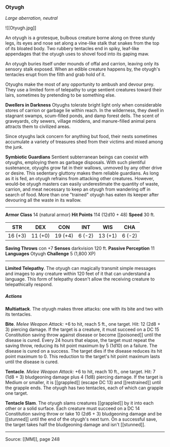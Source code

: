 ### Otyugh
_Large aberration, neutral_

![[Otyugh.jpg]]

An otyugh is a grotesque, bulbous creature borne along on three sturdy legs, its eyes and nose set along a vine-like stalk that snakes from the top of its bloated body. Two rubbery tentacles end in spiky, leaf-like appendages that the otyugh uses to shovel food into its gaping maw.

An otyugh buries itself under mounds of offal and carrion, leaving only its sensory stalk exposed. When an edible creature happens by, the otyugh's tentacles erupt from the filth and grab hold of it.

Otyughs make the most of any opportunity to ambush and devour prey. They use a limited form of telepathy to urge sentient creatures toward their lairs, sometimes by pretending to be something else.

**Dwellers in Darkness** Otyughs tolerate bright light only when considerable stores of carrion or garbage lie within reach. In the wilderness, they dwell in stagnant swamps, scum-filled ponds, and damp forest dells. The scent of graveyards, city sewers, village middens, and manure-filled animal pens attracts them to civilized areas.

Since otyughs lack concern for anything but food, their nests sometimes accumulate a variety of treasures shed from their victims and mixed among the junk.


**Symbiotic Guardians** Sentient subterranean beings can coexist with otyughs, employing them as garbage disposals. With such plentiful sustenance, otyughs grow fat in their wallows, unmoved by any other drive or desire. This sedentary gluttony makes them reliable guardians. As long as it is fed, an otyugh refrains from attacking other creatures. However, would-be otyugh masters can easily underestimate the quantity of waste, carrion, and meat necessary to keep an otyugh from wandering off in search of food. More than one "trained" otyugh has eaten its keeper after devouring all the waste in its wallow.






---

**Armor Class** 14 (natural armor)
**Hit Points** 114 (12d10 + 48)
**Speed** 30 ft.

| STR     | DEX     | CON     | INT     | WIS     | CHA     |
|---------|---------|---------|---------|---------|---------|
| 16 (+3) | 11 (+0) | 19 (+4) | 6 (-2) | 13 (+1) | 6 (-2) |

**Saving Throws** con +7
**Senses** darkvision 120 ft.
**Passive Perception** 11
**Languages** Otyugh
**Challenge** 5 (1,800 XP)

---

**Limited Telepathy**. The otyugh can magically transmit simple messages and images to any creature within 120 feet of it that can understand a language. This form of telepathy doesn't allow the receiving creature to telepathically respond.

##### Actions
**Multiattack**. The otyugh makes three attacks: one with its bite and two with its tentacles.

**Bite**. _Melee Weapon Attack:_ +6 to hit, reach 5 ft., one target. Hit: 12 (2d8 + 3) piercing damage. If the target is a creature, it must succeed on a DC 15 Constitution saving throw against disease or become [[poisoned]] until the disease is cured. Every 24 hours that elapse, the target must repeat the saving throw, reducing its hit point maximum by 5 (1d10) on a failure. The disease is cured on a success. The target dies if the disease reduces its hit point maximum to 0. This reduction to the target's hit point maximum lasts until the disease is cured.

**Tentacle**. _Melee Weapon Attack:_ +6 to hit, reach 10 ft., one target. Hit: 7 (1d8 + 3) bludgeoning damage plus 4 (1d8) piercing damage. If the target is Medium or smaller, it is [[grappled]] (escape DC 13) and [[restrained]] until the grapple ends. The otyugh has two tentacles, each of which can grapple one target.

**Tentacle Slam**. The otyugh slams creatures [[grappled]] by it into each other or a solid surface. Each creature must succeed on a DC 14 Constitution saving throw or take 10 (2d6 + 3) bludgeoning damage and be [[stunned]] until the end of the otyugh's next turn. On a successful save, the target takes half the bludgeoning damage and isn't [[stunned]].


---

Source: [[MM]], page 248